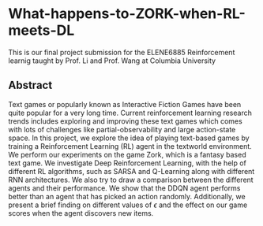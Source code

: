 # What-happens-to-ZORK-when-RL-meets-DL

This is our final project submission for the ELENE6885 Reinforcement learnig taught by Prof. Li and Prof. Wang at Columbia University

## Abstract 

Text games or popularly known as Interactive Fiction Games have been quite popular for a very long time. 
Current reinforcement learning research trends includes exploring and improving these text games which comes with lots of challenges like partial-observability and large action-state space. In this project, we explore the idea of playing text-based games by training a Reinforcement Learning (RL) agent in the textworld environment. We perform our experiments on the game Zork, which is a fantasy based text game. We investigate Deep Reinforcement Learning, with the help of different RL algorithms, such as SARSA and Q-Learning along with different RNN architectures. We also try to draw a comparison between the different agents and their performance. We show that the DDQN agent performs better than an agent that has picked an action randomly. 
Additionally, we present a brief finding on different values of $\epsilon$ and the effect on our game scores when the agent discovers new items. 
